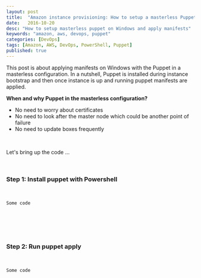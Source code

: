 ```yaml
---
layout: post
title:  "Amazon instance provisioning: How to setup a masterless Puppet on Windows and apply manifests"
date:   2016-10-20
desc: "How to setup masterless puppet on Windows and apply manifests"
keywords: "amazon, aws, devops, puppet"
categories: [DevOps]
tags: [Amazon, AWS, DevOps, PowerShell, Puppet]
published: true
---
```



This post is about applying manifests on Windows with the Puppet in a masterless configuration. 
In a nutshell, Puppet is installed during instance bootstrap and then once instance is up and running puppet manifests are applied.

__When and why Puppet in the masterless configuration?__  
* No need to worry about certificates
* No need to look after the master node which could be another point of failure
* No need to update boxes frequently  

&nbsp;

Let's bring up the code ...

&nbsp;

### Step 1: Install puppet with Powershell

&nbsp;

```
Some code
  
```
&nbsp;


&nbsp;  

### Step 2: Run puppet apply 

&nbsp;  

```
Some code
```


